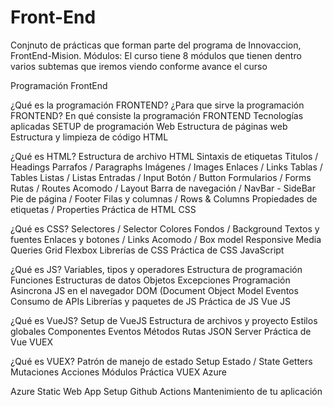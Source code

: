 # Front-End
Conjnuto de prácticas que forman parte del programa de Innovaccion, FrontEnd-Mision.
Módulos:
El curso tiene 8 módulos que tienen dentro varios subtemas que iremos viendo conforme avance el curso

Programación FrontEnd

¿Qué es la programación FRONTEND?
¿Para que sirve la programación FRONTEND?
En qué consiste la programación FRONTEND
Tecnologías aplicadas
SETUP de programación Web
Estructura de páginas web
Estructura y limpieza de código
HTML

¿Qué es HTML?
Estructura de archivo HTML
Sintaxis de etiquetas
Titulos / Headings
Parrafos / Paragraphs
Imágenes / Images
Enlaces / Links
Tablas / Tables
Listas / Listas
Entradas / Input
Botón / Button
Formularios / Forms
Rutas / Routes
Acomodo / Layout
Barra de navegación / NavBar - SideBar
Pie de página / Footer
Filas y columnas / Rows & Columns
Propiedades de etiquetas / Properties
Práctica de HTML
CSS

¿Qué es CSS?
Selectores / Selector
Colores
Fondos / Background
Textos y fuentes
Enlaces y botones / Links
Acomodo / Box model
Responsive
Media Queries
Grid
Flexbox
Librerías de CSS
Práctica de CSS
JavaScript

¿Qué es JS?
Variables, tipos y operadores
Estructura de programación
Funciones
Estructuras de datos
Objetos
Excepciones
Programación Asincrona
JS en el navegador
DOM (Document Object Model
Eventos
Consumo de APIs
Librerías y paquetes de JS
Práctica de JS
Vue JS

¿Qué es VueJS?
Setup de VueJS
Estructura de archivos y proyecto
Estilos globales
Componentes
Eventos
Métodos
Rutas
JSON Server
Práctica de Vue
VUEX

¿Qué es VUEX?
Patrón de manejo de estado
Setup
Estado / State
Getters
Mutaciones
Acciones
Módulos
Práctica VUEX
Azure

Azure Static Web App
Setup
Github Actions
Mantenimiento de tu aplicación
